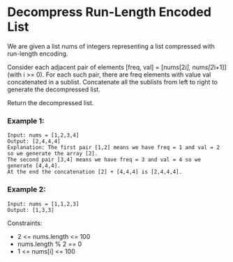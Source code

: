 # Decompress Run-Length Encoded List

We are given a list nums of integers representing a list compressed with run-length encoding.

Consider each adjacent pair of elements [freq, val] = [nums[2*i], nums[2*i+1]] (with i >= 0). For each such pair, there are freq elements with value val concatenated in a sublist. Concatenate all the sublists from left to right to generate the decompressed list.

Return the decompressed list.

### Example 1:

```
Input: nums = [1,2,3,4]
Output: [2,4,4,4]
Explanation: The first pair [1,2] means we have freq = 1 and val = 2 so we generate the array [2].
The second pair [3,4] means we have freq = 3 and val = 4 so we generate [4,4,4].
At the end the concatenation [2] + [4,4,4] is [2,4,4,4].
```

### Example 2:

```
Input: nums = [1,1,2,3]
Output: [1,3,3]
```

Constraints:

- 2 <= nums.length <= 100
- nums.length % 2 == 0
- 1 <= nums[i] <= 100
